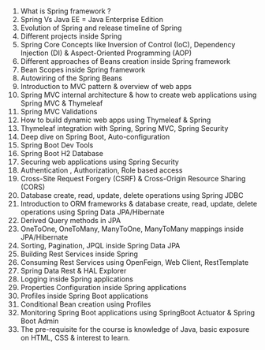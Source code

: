 # 
1. What is Spring framework ?
2. Spring Vs Java EE = Java Enterprise Edition
3. Evolution of Spring and release timeline of Spring
4. Different projects inside Spring
5. Spring Core Concepts like Inversion of Control (IoC), Dependency Injection (DI) & Aspect-Oriented Programming (AOP)
6. Different approaches of Beans creation inside Spring framework
7. Bean Scopes inside Spring framework
8. Autowiring of the Spring Beans
9. Introduction to MVC pattern & overview of web apps
10. Spring MVC internal architecture & how to create web applications using Spring MVC & Thymeleaf
11. Spring MVC Validations
12. How to build dynamic web apps using Thymeleaf & Spring
13. Thymeleaf integration with Spring, Spring MVC, Spring Security
14. Deep dive on Spring Boot, Auto-configuration
15. Spring Boot Dev Tools
16. Spring Boot H2 Database
17. Securing web applications using Spring Security
18. Authentication , Authorization, Role based access
19. Cross-Site Request Forgery (CSRF) & Cross-Origin Resource Sharing (CORS)
20. Database create, read, update, delete operations using Spring JDBC
21. Introduction to ORM frameworks & database create, read, update, delete operations using Spring Data JPA/Hibernate
22. Derived Query methods in JPA
23. OneToOne, OneToMany, ManyToOne, ManyToMany mappings inside JPA/Hibernate
24. Sorting, Pagination, JPQL inside Spring Data JPA
25. Building Rest Services inside Spring
26. Consuming Rest Services using OpenFeign, Web Client, RestTemplate
27. Spring Data Rest & HAL Explorer
28. Logging inside Spring applications
29. Properties Configuration inside Spring applications
30. Profiles inside Spring Boot applications
31. Conditional Bean creation using Profiles
32. Monitoring Spring Boot applications using SpringBoot Actuator & Spring Boot Admin
33. The pre-requisite for the course is knowledge of Java, basic exposure on HTML, CSS & interest to learn.
